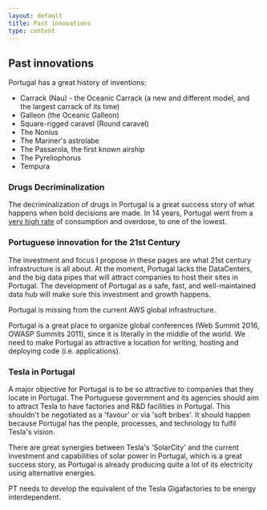 ```yaml
---
layout: default
title: Past innovations
type: content
---
```


## Past innovations

Portugal has a great history of inventions:

* Carrack (Nau) - the Oceanic Carrack (a new and different model, and the largest carrack of its time)
* Galleon (the Oceanic Galleon)
* Square-rigged caravel (Round caravel)
* The Nonius
* The Mariner's astrolabe
* The Passarola, the first known airship
* The Pyreliophorus
* Tempura

### Drugs Decriminalization

The decriminalization of drugs in Portugal is a great success story of what happens when bold decisions are made. In 14 years, Portugal went from a [very high rate](https://mic.com/articles/120403/14-years-after-decriminalizing-drugs-one-chart-shows-why-portugal-s-experiment-has-worked) of consumption and overdose, to one of the lowest.

### Portuguese innovation for the 21st Century

The investment and focus I propose in these pages are what 21st century infrastructure is all about.
At the moment, Portugal lacks the DataCenters, and the big data pipes that will attract companies to host their sites in Portugal. The development of Portugal as a safe, fast, and well-maintained data hub will make sure this investment and growth happens.

Portugal is missing from the current AWS global infrastructure.

Portugal is a great place to organize global conferences (Web Summit 2016, OWASP Summits 2011), since it is literally in the middle of the world. We need to make Portugal as attractive a location for writing, hosting and deploying code (i.e. applications).

### Tesla in Portugal

A major objective for Portugal is to be so attractive to companies that they locate in Portugal. The Portuguese government and its agencies should aim to attract Tesla to have factories and R&D facilities in Portugal. This shouldn't be negotiated as a 'favour' or via 'soft bribes'. It should happen because Portugal has the people, processes, and technology to fulfil Tesla's vision.

There are great synergies between Tesla's 'SolarCity' and the current investment and capabilities of solar power in Portugal, which is a great success story, as Portugal is already producing quite a lot of its electricity using alternative energies.

PT needs to develop the equivalent of the Tesla Gigafactories to be energy interdependent.
